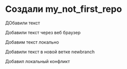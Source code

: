 ﻿# Создали my_not_first_repo

ДОбавили текст

Добавили текст через веб браузер

Добавим текст локально 

Добавили текст в новой ветке newbranch

Добавил локальный конфликт